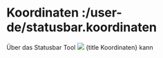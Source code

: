 # Koordinaten :/user-de/statusbar.koordinaten

Über das Statusbar Tool ![](xy.png) {title Koordinaten} kann 
